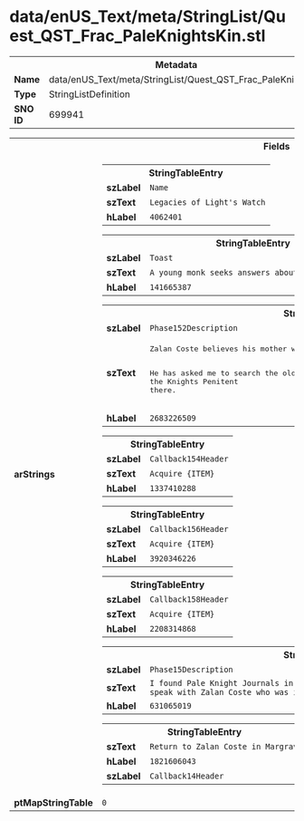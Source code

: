 <h1>data/enUS_Text/meta/StringList/Quest_QST_Frac_PaleKnightsKin.stl</h1><table><tr><th colspan="100%">Metadata</th></tr><tr><td><b>Name</b></td><td>data/enUS_Text/meta/StringList/Quest_QST_Frac_PaleKnightsKin.stl</td></tr><tr><td><b>Type</b></td><td>StringListDefinition</td></tr><tr><td><b>SNO ID</b></td><td>699941</td></tr></table>

<table><tr><th colspan="100%">Fields</th></tr><tr><td><b>arStrings</b></td><td><table><tr><th colspan="100%">StringTableEntry</th></tr><tr><td><b>szLabel</b></td><td><code>Name</code></td></tr><tr><td><b>szText</b></td><td><code>Legacies of Light's Watch</code></td></tr><tr><td><b>hLabel</b></td><td><code>4062401</code></td></tr></table>


<table><tr><th colspan="100%">StringTableEntry</th></tr><tr><td><b>szLabel</b></td><td><code>Toast</code></td></tr><tr><td><b>szText</b></td><td><code>A young monk seeks answers about the Knights Penitent.</code></td></tr><tr><td><b>hLabel</b></td><td><code>141665387</code></td></tr></table>


<table><tr><th colspan="100%">StringTableEntry</th></tr><tr><td><b>szLabel</b></td><td><code>Phase152Description</code></td></tr><tr><td><b>szText</b></td><td><pre>Zalan Coste believes his mother was stationed in Light's Watch before it was abandoned.

He has asked me to search the old outpost for any information about the Knights Penitent there.</pre></td></tr><tr><td><b>hLabel</b></td><td><code>2683226509</code></td></tr></table>


<table><tr><th colspan="100%">StringTableEntry</th></tr><tr><td><b>szLabel</b></td><td><code>Callback154Header</code></td></tr><tr><td><b>szText</b></td><td><code>Acquire {ITEM}</code></td></tr><tr><td><b>hLabel</b></td><td><code>1337410288</code></td></tr></table>


<table><tr><th colspan="100%">StringTableEntry</th></tr><tr><td><b>szLabel</b></td><td><code>Callback156Header</code></td></tr><tr><td><b>szText</b></td><td><code>Acquire {ITEM}</code></td></tr><tr><td><b>hLabel</b></td><td><code>3920346226</code></td></tr></table>


<table><tr><th colspan="100%">StringTableEntry</th></tr><tr><td><b>szLabel</b></td><td><code>Callback158Header</code></td></tr><tr><td><b>szText</b></td><td><code>Acquire {ITEM}</code></td></tr><tr><td><b>hLabel</b></td><td><code>2208314868</code></td></tr></table>


<table><tr><th colspan="100%">StringTableEntry</th></tr><tr><td><b>szLabel</b></td><td><code>Phase15Description</code></td></tr><tr><td><b>szText</b></td><td><code>I found Pale Knight Journals in Light's Watch. I should travel back to Margrave and speak with Zalan Coste who was interested in anything I found.</code></td></tr><tr><td><b>hLabel</b></td><td><code>631065019</code></td></tr></table>


<table><tr><th colspan="100%">StringTableEntry</th></tr><tr><td><b>szText</b></td><td><code>Return to Zalan Coste in Margrave</code></td></tr><tr><td><b>hLabel</b></td><td><code>1821606043</code></td></tr><tr><td><b>szLabel</b></td><td><code>Callback14Header</code></td></tr></table>


</td></tr><tr><td><b>ptMapStringTable</b></td><td><code>0</code></td></tr></table>

